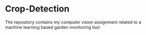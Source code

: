 # Crop-Detection
The repository contains my computer vision assignment related to a machine learning based garden monitoring tool
